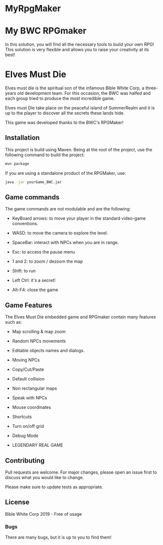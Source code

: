 # MyRpgMaker

# My BWC RPGmaker
In this solution, you will find all the necessary tools to build your own RPG!
This solution is very flexible and allows you to raise your creativity at its best!

# Elves Must Die
Elves must die is the spiritual son of the infamous Bible White Corp, a three-years old development team. 
For this occasion, the BWC was halfed and each group tried to produce the most incredible game.

Elves must Die take place on the peaceful island of SummerRealm and it is up to the player to discover all the secrets these lands hide.

This game was developed thanks to the BWC's RPGMaker!
## Installation

This project is build using Maven. Being at the root of the project, use the following command to build the project:

```bash
mvn package
```

If you are using a standalone product of the RPGMaker, use:
```bash
java -jar yourGame_BWC.jar
```
## Game commands

The game commands are not modulable and are the following:

- KeyBoard arrows: to move your player in the standard video-game conventions.

- WASD: to move the camera to explore the level.

- SpaceBar: interact with NPCs when you are in range.

- Esc: to access the pause menu

- 1 and 2: to zoom / dezoom the map

- Shift: to run

- Left Ctrl: it's a secret!

- Alt-F4: close the game

## Game Features
The Elves Must Die embedded game and RPGmaker contain many features such as:

- Map scrolling & map zoom

- Random NPCs movements

- Editable objects names and dialogs.

- Moving NPCs

- Copy/Cut/Paste

- Default collision

- Non rectangular maps

- Speak with NPCs

- Mouse coordinates

- Shortcuts

- Turn on/off grid

- Debug Mode

- LEGENDARY REAL GAME

## Contributing
Pull requests are welcome. For major changes, please open an issue first to discuss what you would like to change.

Please make sure to update tests as appropriate.

## License
Bible White Corp 2019 - Free of usage

### Bugs
There are many bugs, but it is up to you to find them!
